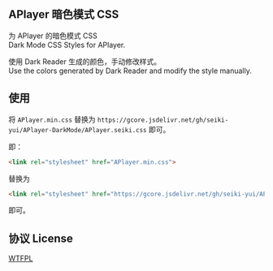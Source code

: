 ## APlayer 暗色模式 CSS

为 APlayer 的暗色模式 CSS  
Dark Mode CSS Styles for APlayer.

使用 Dark Reader 生成的颜色，手动修改样式。  
Use the colors generated by Dark Reader and modify the style manually.

## 使用

将 `APlayer.min.css` 替换为 `https://gcore.jsdelivr.net/gh/seiki-yui/APlayer-DarkMode/APlayer.seiki.css` 即可。  


即：
```html
<link rel="stylesheet" href="APlayer.min.css">
```
替换为 
``` html
<link rel="stylesheet" href="https://gcore.jsdelivr.net/gh/seiki-yui/APlayer-DarkMode/APlayer.seiki.css">
```
即可。

## 协议 License

[WTFPL](http://www.wtfpl.net/)